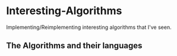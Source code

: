 # Interesting-Algorithms

Implementing/Reimplementing interesting algorithms that I've seen.

## The Algorithms and their languages 


